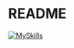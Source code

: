 # README
[![MySkills](https://skillicons.dev/icons?i=js,ts,html,css,react,next,nodejs,express,firebase,npm,aws,mongodb,dynamodb,python,docker,figma,c,cpp,bootstrap,tailwind,github,git,cloudflare,discord,fastapi,bash,notion)](https://skillicons.dev)

